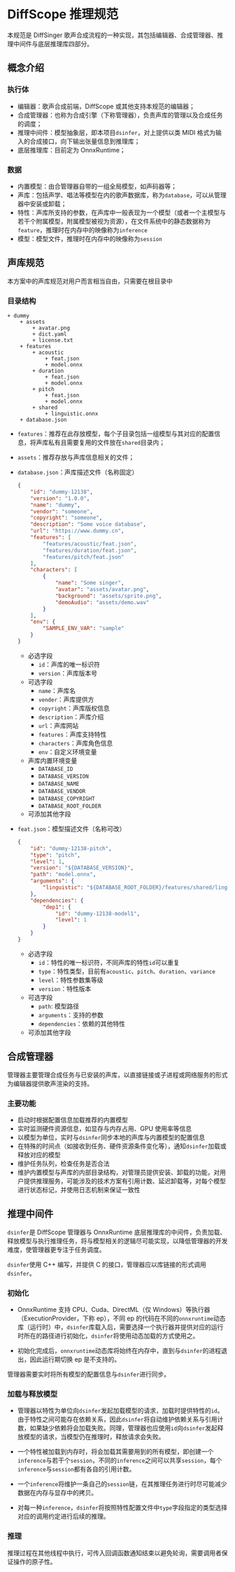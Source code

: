 # DiffScope 推理规范

本规范是 DiffSinger 歌声合成流程的一种实现，其包括编辑器、合成管理器、推理中间件与底层推理库四部分。

## 概念介绍

### 执行体

+ 编辑器：歌声合成前端，DiffScope 或其他支持本规范的编辑器；
+ 合成管理器：也称为合成引擎（下称管理器），负责声库的管理以及合成任务的调度；
+ 推理中间件：模型抽象层，即本项目`dsinfer`，对上提供以类 MIDI 格式为输入的合成接口，向下输出张量信息到推理库；
+ 底层推理库：目前定为 OnnxRuntime；

### 数据

+ 内置模型：由合管理器自带的一组全局模型，如声码器等；
+ 声库：包括声学、唱法等模型在内的歌声数据库，称为`database`，可以从管理器中安装或卸载；
+ 特性：声库所支持的参数，在声库中一般表现为一个模型（或者一个主模型与若干个附属模型，附属模型被视为资源），在文件系统中的静态数据称为`feature`，推理时在内存中的映像称为`inference`
+ 模型：模型文件，推理时在内存中的映像称为`session`

## 声库规范

本方案中的声库规范对用户而言相当自由，只需要在根目录中

### 目录结构

```
+ dummy
    + assets
        + avatar.png
        + dict.yaml
        + license.txt
    + features
        + acoustic
            + feat.json
            + model.onnx
        + duration
            + feat.json
            + model.onnx
        + pitch
            + feat.json
            + model.onnx
        + shared
            + linguistic.onnx
    + database.json
```

+ `features`：推荐在此存放模型，每个子目录包括一组模型与其对应的配置信息，将声库私有且需要复用的文件放在`shared`目录内；
+ `assets`：推荐存放与声库信息相关的文件；
+ `database.json`：声库描述文件（名称固定）
    ```json
    {
        "id": "dummy-12138",
        "version": "1.0.0",
        "name": "dummy",
        "vendor": "someone",
        "copyright": "someone",
        "description": "Some voice database",
        "url": "https://www.dummy.cn",
        "features": [
            "features/acoustic/feat.json",
            "features/duration/feat.json",
            "features/pitch/feat.json"
        ],
        "characters": [
            {
                "name": "Some singer",
                "avatar": "assets/avatar.png",
                "background": "assets/sprite.png",
                "demoAudio": "assets/demo.wav"
            }
        ],
        "env": {
            "SAMPLE_ENV_VAR": "sample"
        }
    }
    ```
    + 必选字段
        + `id`：声库的唯一标识符
        + `version`：声库版本号
    + 可选字段
        + `name`：声库名
        + `vender`：声库提供方
        + `copyright`：声库版权信息
        + `description`：声库介绍
        + `url`：声库网站
        + `features`：声库支持特性
        + `characters`：声库角色信息
        + `env`：自定义环境变量
    + 声库内置环境变量
        + `DATABASE_ID`
        + `DATABASE_VERSION`
        + `DATABASE_NAME`
        + `DATABASE_VENDOR`
        + `DATABASE_COPYRIGHT`
        + `DATABASE_ROOT_FOLDER`
    + 可添加其他字段

+ `feat.json`：模型描述文件（名称可改）
    ```json
    {
        "id": "dummy-12138-pitch",
        "type": "pitch",
        "level": 1,
        "version": "${DATABASE_VERSION}",
        "path": "model.onnx",
        "arguments": {
            "linguistic": "${DATABASE_ROOT_FOLDER}/features/shared/linguist.onnx"
        },
        "dependencies": {
            "dep1": {
                "id": "dummy-12138-model1",
                "level": 1
            }
        }
    }
    ```
    + 必选字段
        + `id`：特性的唯一标识符，不同声库的特性`id`可以重复
        + `type`：特性类型，目前有`acoustic`、`pitch`、`duration`、`variance`
        + `level`：特性参数集等级
        + `version`：特性版本
    + 可选字段
        + `path`: 模型路径
        + `arguments`：支持的参数
        + `dependencies`：依赖的其他特性
    + 可添加其他字段

## 合成管理器

管理器主要管理合成任务与已安装的声库，以直接链接或子进程或网络服务的形式为编辑器提供歌声渲染的支持。

### 主要功能

+ 启动时根据配置信息加载推荐的内置模型
+ 实时监测硬件资源信息，如显存与内存占用、GPU 使用率等信息
+ 以模型为单位，实时与`dsinfer`同步本地的声库与内置模型的配置信息
+ 在特殊的时间点（如接收到任务、硬件资源条件变化等），通知`dsinfer`加载或释放对应的模型
+ 维护任务队列，检查任务是否合法
+ 维护内置模型与声库的内部目录结构，对管理员提供安装、卸载的功能，对用户提供推理服务，可能涉及的技术方案有引用计数、延迟卸载等，对每个模型进行状态标记，并使用日志机制来保证一致性

## 推理中间件

`dsinfer`是 DiffScope 管理器与 OnnxRuntime 底层推理库的中间件，负责加载、释放模型与执行推理任务，将与模型相关的逻辑尽可能实现，以降低管理器的开发难度，使管理器更专注于任务调度。

`dsinfer`使用 C++ 编写，并提供 C 的接口，管理器应以库链接的形式调用`dsinfer`。

### 初始化

+ OnnxRuntime 支持 CPU、Cuda、DirectML（仅 Windows）等执行器（ExecutionProvider，下称 ep），不同 ep 的代码在不同的`onnxruntime`动态库（运行时）中，`dsinfer`库载入后，需要选择一个执行器并提供对应的运行时所在的路径进行初始化，`dsinfer`将使用动态加载的方式使用之。

+ 初始化完成后，`onnxruntime`动态库将始终在内存中，直到与`dsinfer`的进程退出，因此运行期切换 ep 是不支持的。

管理器需要实时将所有模型的配置信息与`dsinfer`进行同步。

### 加载与释放模型

+ 管理器以特性为单位向`dsinfer`发起加载模型的请求，加载时提供特性的`id`。由于特性之间可能存在依赖关系，因此`dsinfer`将自动维护依赖关系与引用计数，如果缺少依赖将会加载失败。同理，管理器也应使用`id`向`dsinfer`发起释放模型的请求，当模型仍在推理时，释放请求会失败。

+ 一个特性被加载到内存时，将会加载其需要用到的所有模型，即创建一个`inference`与若干个`session`，不同的`inference`之间可以共享`session`，每个`inference`与`session`都有各自的引用计数。

+ 一个`inference`将维护一条自己的`session`链，在其推理任务进行时尽可能减少数据在内存与显存中的拷贝。

+ 对每一种`inference`，`dsinfer`将按照特性配置文件中`type`字段指定的类型选择对应的调用约定进行后续的推理。

### 推理

推理过程在其他线程中执行，可传入回调函数通知结束以避免轮询，需要调用者保证操作的原子性。
